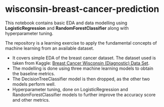 <h1>wisconsin-breast-cancer-prediction</h1>

<p>This notebook contains basic EDA and data modelling using <b>LogisticRegression</b> and <b>RandomForestClassifier</b> along with hyperparameter tuning.</p>

<p>The repository is a learning exercise to apply the fundamental concepts of machine learning from an available dataset.</p>

<ul>
  <li>It covers simple EDA of the breast cancer dataset. The dataset used is taken from Kaggle: <a href="https://www.kaggle.com/uciml/breast-cancer-wisconsin-data">Breast Cancer Wisconsin (Diagnostic) Data Set</a>.</li>
  <li>The modelling is done using three machine learning models to obtain the baseline metrics.</li>
  <li>The DecisionTreeClassifier model is then dropped, as the other two models perform well.</li>
  <li>Hyperparameter tuning, done on LogisticRegression and RandomForestClassifier models to further improve the accuracy score and other metrics.</li>
</ul>
